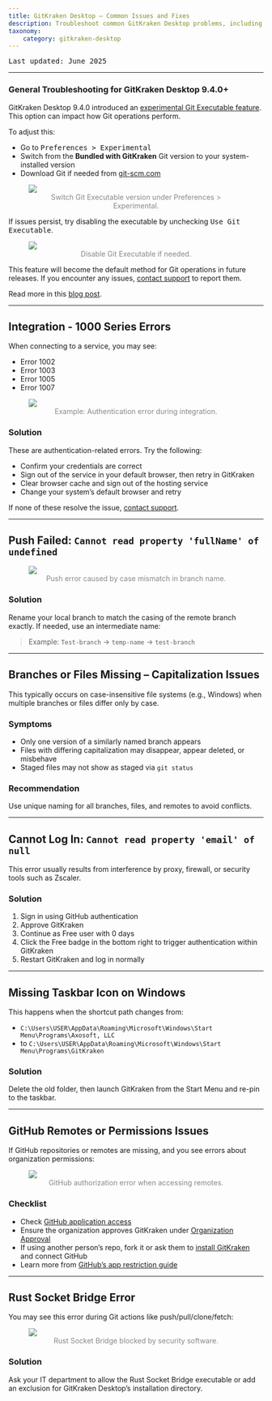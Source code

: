 ```yaml
---
title: GitKraken Desktop – Common Issues and Fixes
description: Troubleshoot common GitKraken Desktop problems, including login errors, GitHub integrations, performance issues, and experimental Git behavior.
taxonomy:
    category: gitkraken-desktop
---
```

<kbd>Last updated: June 2025</kbd>

***

### General Troubleshooting for GitKraken Desktop 9.4.0+

GitKraken Desktop 9.4.0 introduced an [experimental Git Executable feature](/gitkraken-desktop/experimental-features/#git-executable). This option can impact how Git operations perform.

To adjust this:
- Go to <kbd>Preferences > Experimental</kbd>
- Switch from the **Bundled with GitKraken** Git version to your system-installed version
- Download Git if needed from [git-scm.com](https://git-scm.com/download)

<figure class='figure center'>
  <img src="/wp-content/uploads/gkc-git-executable-version.png" class="help-center-img img-bordered">
  <figcaption style="text-align: center; color: #888;">Switch Git Executable version under Preferences > Experimental.</figcaption>
</figure>

If issues persist, try disabling the executable by unchecking <kbd>Use Git Executable</kbd>.

<figure class='figure center'>
  <img src="/wp-content/uploads/gkc-use-git-executable.png" class="help-center-img img-bordered">
  <figcaption style="text-align: center; color: #888;">Disable Git Executable if needed.</figcaption>
</figure>

This feature will become the default method for Git operations in future releases. If you encounter any issues, [contact support](https://help.gitkraken.com/gitkraken-desktop/contact-support/) to report them.

Read more in this [blog post](https://www.gitkraken.com/blog/gitkraken-client-migrating-from-libgit2-to-git-executable?product=gitkraken&source=help_center).

***

## Integration - 1000 Series Errors

When connecting to a service, you may see:
- Error 1002
- Error 1003
- Error 1005
- Error 1007

<figure class='figure center'>
  <img src="/wp-content/uploads/error-1002.png" srcset="/wp-content/uploads/error-1002@2x.png 2x" class="help-center-img img-bordered">
  <figcaption style="text-align: center; color: #888;">Example: Authentication error during integration.</figcaption>
</figure>

### Solution
These are authentication-related errors. Try the following:

- Confirm your credentials are correct
- Sign out of the service in your default browser, then retry in GitKraken
- Clear browser cache and sign out of the hosting service
- Change your system’s default browser and retry

If none of these resolve the issue, [contact support](https://www.gitkraken.com/contact?product=gitkraken&source=help_center).

***

## Push Failed: `Cannot read property 'fullName' of undefined`

<figure class='figure center'>
  <img src="/wp-content/uploads/push-error.png" class="help-center-img img-bordered">
  <figcaption style="text-align: center; color: #888;">Push error caused by case mismatch in branch name.</figcaption>
</figure>

### Solution
Rename your local branch to match the casing of the remote branch exactly. If needed, use an intermediate name:

> Example: `Test-branch` → `temp-name` → `test-branch`

***

## Branches or Files Missing – Capitalization Issues

This typically occurs on case-insensitive file systems (e.g., Windows) when multiple branches or files differ only by case.

### Symptoms
- Only one version of a similarly named branch appears
- Files with differing capitalization may disappear, appear deleted, or misbehave
- Staged files may not show as staged via `git status`

### Recommendation
Use unique naming for all branches, files, and remotes to avoid conflicts.

***

## Cannot Log In: `Cannot read property 'email' of null`

This error usually results from interference by proxy, firewall, or security tools such as Zscaler.

### Solution
1. Sign in using GitHub authentication
2. Approve GitKraken
3. Continue as Free user with 0 days
4. Click the Free badge in the bottom right to trigger authentication within GitKraken
5. Restart GitKraken and log in normally

***

## Missing Taskbar Icon on Windows

This happens when the shortcut path changes from:
- `C:\Users\USER\AppData\Roaming\Microsoft\Windows\Start Menu\Programs\Axosoft, LLC`
- to `C:\Users\USER\AppData\Roaming\Microsoft\Windows\Start Menu\Programs\GitKraken`

### Solution
Delete the old folder, then launch GitKraken from the Start Menu and re-pin to the taskbar.

***

## GitHub Remotes or Permissions Issues

If GitHub repositories or remotes are missing, and you see errors about organization permissions:

<figure class='figure center'>
  <img src="/wp-content/uploads/error.png" class="help-center-img img-bordered">
  <figcaption style="text-align: center; color: #888;">GitHub authorization error when accessing remotes.</figcaption>
</figure>

### Checklist
- Check [GitHub application access](https://github.com/settings/connections/applications/a7557949433b7d282a76)
- Ensure the organization approves GitKraken under [Organization Approval](https://help.github.com/articles/requesting-organization-approval-for-your-authorized-applications/)
- If using another person’s repo, fork it or ask them to [install GitKraken](/gitkraken-desktop/how-to-install/) and connect GitHub
- Learn more from [GitHub’s app restriction guide](https://help.github.com/articles/about-third-party-application-restrictions/)

***

## Rust Socket Bridge Error

You may see this error during Git actions like push/pull/clone/fetch:

<figure class='figure center'>
  <img src="/wp-content/uploads/gkd-10-4-rust-socket-bridge-error.png" class="help-center-img img-bordered">
  <figcaption style="text-align: center; color: #888;">Rust Socket Bridge blocked by security software.</figcaption>
</figure>

### Solution
Ask your IT department to allow the Rust Socket Bridge executable or add an exclusion for GitKraken Desktop’s installation directory.
